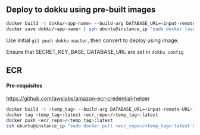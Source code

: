## Deploy to dokku using pre-built images

```bash
docker build -t dokku/<app-name> --build-arg DATABASE_URL=<input-remote-URL> .
docker save dokku/<app-name> | ssh ubuntu@instance_ip "sudo docker load | sudo dokku tags:deploy <app-name> latest"
```

Use initial `git push dokku master`, then convert to deploy using image.

Ensure that SECRET_KEY_BASE, DATABASE_URL are set in `dokku config`


## ECR

#### Pre-requisites
https://github.com/awslabs/amazon-ecr-credential-helper

```bash
docker build -t <temp_tag> --build-arg DATABASE_URL=<input-remote-URL> .
docker tag <temp_tag>:latest <ecr_repo>/<temp_tag>:latest
docker push <ecr_repo>/<temp_tag>:latest
ssh ubuntu@instance_ip "sudo docker pull <ecr_repo>/<temp_tag>:latest && sudo docker tag <ecr_repo>/<temp_tag>:latest dokku/<app-name> && sudo dokku tags:deploy <app-name> latest"
```
